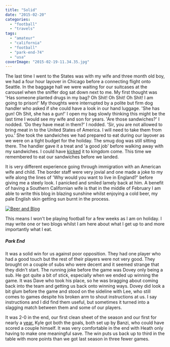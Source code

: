 ```yaml
---
title: "Solid"
date: "2015-02-20"
categories: 
  - "football"
  - "travels"
tags: 
  - "amateur"
  - "california"
  - "football"
  - "park-end-74"
  - "usa"
coverImage: "2015-02-19-11.34.35.jpg"
---
```


The last time I went to the States was with my wife and three month old boy, we had a four hour layover in Chicago before a connecting flight onto Seattle. In the baggage hall we were waiting for our suitcases at the carousel when the sniffer dog sat down next to me. My first thought was 'Has someone planted drugs in my bag? Oh Shit! Oh Shit! Oh Shit! I am going to prison!' My thoughts were interrupted by a polite but firm dog handler who asked if she could have a look in our hand luggage. 'She has gun! Oh Shit, she has a gun!' I open my bag slowly thinking this might be the last time I would see my wife and son for years. 'Are those sandwiches?' I nodded. 'Do they have meat in them?' I nodded. 'Sir, you are not allowed to bring meat in to the United States of America. I will need to take them from you.' She took the sandwiches we had prepared to eat during our layover as we were on a tight budget for the holiday. The smug dog was still sitting there. The handler gave it a treat and 'a good job' before walking away with my sandwiches. I could have [kicked](https://www.youtube.com/watch?v=ym-toH7EF1c) it to kingdom come. This time we remembered to eat our sandwiches before we landed.

It is very different experience going through immigration with an American wife and child. The border staff were very jovial and one made a joke to my wife along the lines of 'Why would you want to live in England?' before giving me a steely look. I panicked and smiled lamely back at him. A benefit of having a Southern Californian wife is that in the middle of February I am able to write this blog in blazing sunshine whilst enjoying a cold beer, my pale English skin getting sun burnt in the process.

[![Beer and Blog](images/2015-02-19-15.07.56-e1424389580932-1024x787.jpg)](http://thecroggy.com/wp-content/uploads/2015/02/2015-02-19-15.07.56-e1424389580932.jpg)

This means I won't be playing football for a few weeks as I am on holiday. I may write one or two blogs whilst I am here about what I get up to and more importantly what I eat.

##### Park End

It was a solid win for us against poor opposition. They had one player who had a good touch but the rest of their players were not very good. They brought on a couple of subs who were decent and it seemed strange that they didn't start. The running joke before the game was Dovey only being a sub. He got quite a bit of stick, especially when we ended up winning the game. It was Dave who took his place, so he was bragging about coming back into the team and getting us back onto winning ways. Dovey did look a bit glum before the game and stood on the sideline with Lee, who still comes to games despite his broken arm to shout instructions at us. I say instructions and I did find them useful, but sometimes it turned into a slagging match between them and some of our players.

It was 2-0 in the end, our first clean sheet of the season and our first for nearly a [year.](http://full-time.thefa.com/DisplayFixture.do?id=1348311) Kyle got both the goals, both set up by Banzi, who could have scored a couple himself. It was very comfortable in the end with Heath only having to make one meaningful save. The win puts us back up to third in the table with more points than we got last season in three fewer games.
